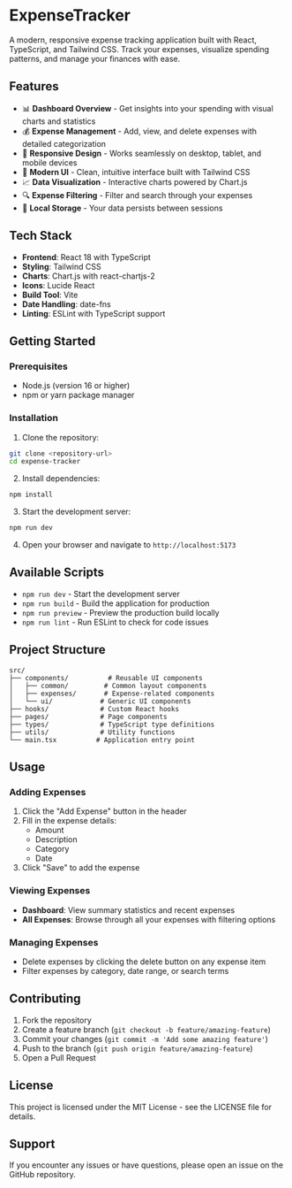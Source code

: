 # ExpenseTracker

A modern, responsive expense tracking application built with React, TypeScript, and Tailwind CSS. Track your expenses, visualize spending patterns, and manage your finances with ease.

## Features

- 📊 **Dashboard Overview** - Get insights into your spending with visual charts and statistics
- 💰 **Expense Management** - Add, view, and delete expenses with detailed categorization
- 📱 **Responsive Design** - Works seamlessly on desktop, tablet, and mobile devices
- 🎨 **Modern UI** - Clean, intuitive interface built with Tailwind CSS
- 📈 **Data Visualization** - Interactive charts powered by Chart.js
- 🔍 **Expense Filtering** - Filter and search through your expenses
- 💾 **Local Storage** - Your data persists between sessions

## Tech Stack

- **Frontend**: React 18 with TypeScript
- **Styling**: Tailwind CSS
- **Charts**: Chart.js with react-chartjs-2
- **Icons**: Lucide React
- **Build Tool**: Vite
- **Date Handling**: date-fns
- **Linting**: ESLint with TypeScript support

## Getting Started

### Prerequisites

- Node.js (version 16 or higher)
- npm or yarn package manager

### Installation

1. Clone the repository:
```bash
git clone <repository-url>
cd expense-tracker
```

2. Install dependencies:
```bash
npm install
```

3. Start the development server:
```bash
npm run dev
```

4. Open your browser and navigate to `http://localhost:5173`

## Available Scripts

- `npm run dev` - Start the development server
- `npm run build` - Build the application for production
- `npm run preview` - Preview the production build locally
- `npm run lint` - Run ESLint to check for code issues

## Project Structure

```
src/
├── components/          # Reusable UI components
│   ├── common/         # Common layout components
│   ├── expenses/       # Expense-related components
│   └── ui/            # Generic UI components
├── hooks/             # Custom React hooks
├── pages/             # Page components
├── types/             # TypeScript type definitions
├── utils/             # Utility functions
└── main.tsx          # Application entry point
```

## Usage

### Adding Expenses

1. Click the "Add Expense" button in the header
2. Fill in the expense details:
   - Amount
   - Description
   - Category
   - Date
3. Click "Save" to add the expense

### Viewing Expenses

- **Dashboard**: View summary statistics and recent expenses
- **All Expenses**: Browse through all your expenses with filtering options

### Managing Expenses

- Delete expenses by clicking the delete button on any expense item
- Filter expenses by category, date range, or search terms

## Contributing

1. Fork the repository
2. Create a feature branch (`git checkout -b feature/amazing-feature`)
3. Commit your changes (`git commit -m 'Add some amazing feature'`)
4. Push to the branch (`git push origin feature/amazing-feature`)
5. Open a Pull Request

## License

This project is licensed under the MIT License - see the LICENSE file for details.

## Support

If you encounter any issues or have questions, please open an issue on the GitHub repository.